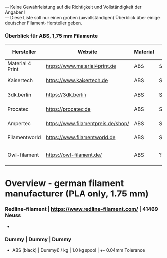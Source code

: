 -- Keine Gewährleistung auf die Richtigkeit und Vollständigkeit der Angaben!    
-- Diese Liste soll nur einen groben (unvollständigen) Überblick über einige deutscher Filament-Hersteller geben.

### Überblick für ABS, 1,75 mm Filamente

Hersteller|Website|Material|Farbe|Toleranz [mm]|Preis [€/kg]|Spulengröße [kg]|Firmensitz|Besonderheiten
---|---|---|---|---|---|---|---|---
Material 4 Print|https://www.material4print.de|ABS|Schwarz|+- 0,02|29,27|0,75|73066 Uhingen|
Kaisertech|https://www.kaisertech.de|ABS|Schwarz|+- 0,05|15,49|1,0|13507 Berlin  |
3dk.berlin|https://3dk.berlin|ABS|Schwarz|??|49,88|1,0|12099 Berlin |
Procatec|https://procatec.de|ABS|Schwarz|+- 0,05|21,65|1,0|58708 Menden|Refill - Rollen
Ampertec|https://www.filamentpreis.de/shop/|ABS|Schwarz|+- 0,04|40,31|1,0|82140 Olching |
Filamentworld|https://www.filamentworld.de|ABS|Schwarz|+- 0,05|24,90|1,0|89231 Neu-Ulm |
Owl-filament|https://owl-filament.de/|ABS|?|??|17,90|1,0|33442 Herzebrock Clarholz|


# Overview - german filament manufacturer (PLA only, 1.75 mm)
### Redline-filament | https://www.redline-filament.com/ | 41469 Neuss
* 



### Dummy | Dummy | Dummy  
* ABS (black) | Dummy€ / kg | 1.0 kg spool | +- 0.04mm Tolerance  
